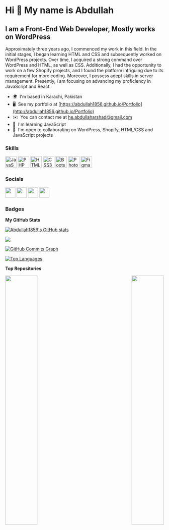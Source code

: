 
Hi 👋 My name is Abdullah
=========================

I am a Front-End Web Developer, Mostly works on WordPress
---------------------------------------------------------

Approximately three years ago, I commenced my work in this field. In the initial stages, I began learning HTML and CSS and subsequently worked on WordPress projects. Over time, I acquired a strong command over WordPress and HTML, as well as CSS. Additionally, I had the opportunity to work on a few Shopify projects, and I found the platform intriguing due to its requirement for more coding. Moreover, I possess adept skills in server management. Presently, I am focusing on advancing my proficiency in JavaScript and React.

* 🌍  I'm based in Karachi, Pakistan
* 🖥️  See my portfolio at [https://abdullah1856.github.io/Portfolio](http://abdullah1856.github.io/Portfolio)
* ✉️  You can contact me at [he.abdullaharshad@gmail.com](mailto:he.abdullaharshad@gmail.com)
* 🧠  I'm learning JavaScript
* 🤝  I'm open to collaborating on WordPress, Shopify, HTML/CSS and JavaScript projects
### Skills


<p align="left">
<a href="https://developer.mozilla.org/en-US/docs/Web/JavaScript" target="_blank" rel="noreferrer"><img src="https://raw.githubusercontent.com/danielcranney/readme-generator/main/public/icons/skills/javascript-colored.svg" width="36" height="36" alt="JavaScript" /></a>
<a href="https://www.php.net/" target="_blank" rel="noreferrer"><img src="https://raw.githubusercontent.com/danielcranney/readme-generator/main/public/icons/skills/php-colored.svg" width="36" height="36" alt="PHP" /></a>
<a href="https://developer.mozilla.org/en-US/docs/Glossary/HTML5" target="_blank" rel="noreferrer"><img src="https://raw.githubusercontent.com/danielcranney/readme-generator/main/public/icons/skills/html5-colored.svg" width="36" height="36" alt="HTML5" /></a>
<a href="https://www.w3.org/TR/CSS/#css" target="_blank" rel="noreferrer"><img src="https://raw.githubusercontent.com/danielcranney/readme-generator/main/public/icons/skills/css3-colored.svg" width="36" height="36" alt="CSS3" /></a>
<a href="https://getbootstrap.com/" target="_blank" rel="noreferrer"><img src="https://raw.githubusercontent.com/danielcranney/readme-generator/main/public/icons/skills/bootstrap-colored.svg" width="36" height="36" alt="Bootstrap" /></a>
<a href="https://www.adobe.com/uk/products/photoshop.html" target="_blank" rel="noreferrer"><img src="https://raw.githubusercontent.com/danielcranney/readme-generator/main/public/icons/skills/photoshop-colored.svg" width="36" height="36" alt="Photoshop" style="max-width: 100%;"></a>
<a href="https://www.figma.com/" target="_blank" rel="noreferrer"><img src="https://raw.githubusercontent.com/danielcranney/readme-generator/main/public/icons/skills/figma-colored.svg" width="36" height="36" alt="Figma" /></a>
</p>


### Socials

<p align="left"> <a href="https://www.codepen.io/Abdullah-1856" target="_blank" rel="noreferrer"><img src="https://raw.githubusercontent.com/danielcranney/readme-generator/main/public/icons/socials/codepen-dark.svg" width="32" height="32" /></a> <a href="https://www.github.com/Abdullah1856" target="_blank" rel="noreferrer"><img src="https://raw.githubusercontent.com/danielcranney/readme-generator/main/public/icons/socials/github-dark.svg" width="32" height="32" /></a> <a href="https://www.stackoverflow.com/users/18872293/abdullah" target="_blank" rel="noreferrer"><img src="https://raw.githubusercontent.com/danielcranney/readme-generator/main/public/icons/socials/stackoverflow.svg" width="32" height="32" /></a> <a href="https://www.twitter.com/abdullah_1856" target="_blank" rel="noreferrer"><img src="https://raw.githubusercontent.com/danielcranney/readme-generator/main/public/icons/socials/twitter.svg" width="32" height="32" /></a></p>

### Badges

<b>My GitHub Stats</b>

<a href="http://www.github.com/Abdullah1856"><img src="https://github-readme-stats.vercel.app/api?username=Abdullah1856&show_icons=true&hide=&count_private=true&title_color=facc15&text_color=ffffff&icon_color=facc15&bg_color=1c1917&hide_border=true&show_icons=true" alt="Abdullah1856's GitHub stats" /></a>

<a href="http://www.github.com/Abdullah1856"><img src="https://github-readme-streak-stats.herokuapp.com/?user=Abdullah1856&stroke=ffffff&background=1c1917&ring=facc15&fire=facc15&currStreakNum=ffffff&currStreakLabel=facc15&sideNums=ffffff&sideLabels=ffffff&dates=ffffff&hide_border=true" /></a>

<a href="http://www.github.com/Abdullah1856"><img src="https://github-readme-activity-graph.cyclic.app/graph?username=Abdullah1856&bg_color=1c1917&color=ffffff&line=facc15&point=ffffff&area_color=1c1917&area=true&hide_border=true&custom_title=GitHub%20Commits%20Graph" alt="GitHub Commits Graph" /></a>

<a href="https://github.com/Abdullah1856" align="left"><img src="https://github-readme-stats.vercel.app/api/top-langs/?username=Abdullah1856&langs_count=10&title_color=facc15&text_color=ffffff&icon_color=facc15&bg_color=1c1917&hide_border=true&locale=en&custom_title=Top%20%Languages" alt="Top Languages" /></a>

<b>Top Repositories</b>

<div width="100%" align="center"><a href="https://github.com/Abdullah1856/Portfolio" align="left"><img align="left" width="45%" src="https://github-readme-stats.vercel.app/api/pin/?username=Abdullah1856&repo=Portfolio&title_color=facc15&text_color=ffffff&icon_color=facc15&bg_color=1c1917&hide_border=true&locale=en" /></a><a href="https://github.com/Abdullah1856/Custom-Practice-Site" align="right"><img align="right" width="45%" src="https://github-readme-stats.vercel.app/api/pin/?username=Abdullah1856&repo=Custom-Practice-Site&title_color=facc15&text_color=ffffff&icon_color=facc15&bg_color=1c1917&hide_border=true&locale=en" /></a></div><br /><br /><br /><br /><br /><br /><br />

